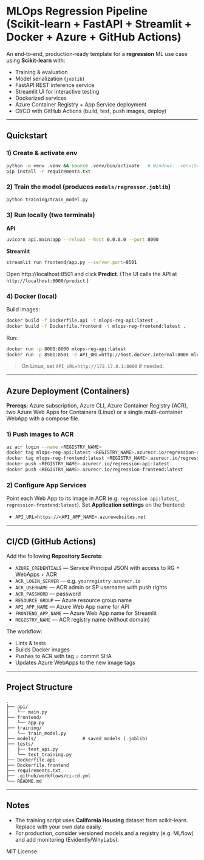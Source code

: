 
# MLOps Regression Pipeline (Scikit‑learn + FastAPI + Streamlit + Docker + Azure + GitHub Actions)

An end‑to‑end, production‑ready template for a **regression** ML use case using **Scikit‑learn** with:
- Training & evaluation
- Model serialization (`joblib`)
- FastAPI REST inference service
- Streamlit UI for interactive testing
- Dockerized services
- Azure Container Registry + App Service deployment
- CI/CD with GitHub Actions (build, test, push images, deploy)

---

## Quickstart

### 1) Create & activate env
```bash
python -m venv .venv && source .venv/bin/activate   # Windows: .venv\Scripts\activate
pip install -r requirements.txt
```

### 2) Train the model (produces `models/regressor.joblib`)
```bash
python training/train_model.py
```

### 3) Run locally (two terminals)

**API**
```bash
uvicorn api.main:app --reload --host 0.0.0.0 --port 8000
```

**Streamlit**
```bash
streamlit run frontend/app.py --server.port=8501
```

Open http://localhost:8501 and click **Predict**. (The UI calls the API at `http://localhost:8000/predict`.)

### 4) Docker (local)

Build images:
```bash
docker build -f Dockerfile.api -t mlops-reg-api:latest .
docker build -f Dockerfile.frontend -t mlops-reg-frontend:latest .
```

Run:
```bash
docker run -p 8000:8000 mlops-reg-api:latest
docker run -p 8501:8501 -e API_URL=http://host.docker.internal:8000 mlops-reg-frontend:latest
```

> On Linux, set `API_URL=http://172.17.0.1:8000` if needed.

---

## Azure Deployment (Containers)

**Prereqs**: Azure subscription, Azure CLI, Azure Container Registry (ACR), two Azure Web Apps for Containers (Linux) or a single multi-container WebApp with a compose file.

### 1) Push images to ACR
```bash
az acr login --name <REGISTRY_NAME>
docker tag mlops-reg-api:latest <REGISTRY_NAME>.azurecr.io/regression-api:latest
docker tag mlops-reg-frontend:latest <REGISTRY_NAME>.azurecr.io/regression-frontend:latest
docker push <REGISTRY_NAME>.azurecr.io/regression-api:latest
docker push <REGISTRY_NAME>.azurecr.io/regression-frontend:latest
```

### 2) Configure App Services
Point each Web App to its image in ACR (e.g. `regression-api:latest`, `regression-frontend:latest`).
Set **Application settings** on the frontend:
- `API_URL=https://<API_APP_NAME>.azurewebsites.net`

---

## CI/CD (GitHub Actions)

Add the following **Repository Secrets**:
- `AZURE_CREDENTIALS` — Service Principal JSON with access to RG + WebApps + ACR
- `ACR_LOGIN_SERVER` — e.g. `yourregistry.azurecr.io`
- `ACR_USERNAME` — ACR admin or SP username with push rights
- `ACR_PASSWORD` — password
- `RESOURCE_GROUP` — Azure resource group name
- `API_APP_NAME` — Azure Web App name for API
- `FRONTEND_APP_NAME` — Azure Web App name for Streamlit
- `REGISTRY_NAME` — ACR registry name (without domain)

The workflow:
- Lints & tests
- Builds Docker images
- Pushes to ACR with tag = commit SHA
- Updates Azure WebApps to the new image tags

---

## Project Structure

```
.
├── api/
│   └── main.py
├── frontend/
│   └── app.py
├── training/
│   └── train_model.py
├── models/                 # saved models (.joblib)
├── tests/
│   ├── test_api.py
│   └── test_training.py
├── Dockerfile.api
├── Dockerfile.frontend
├── requirements.txt
├── .github/workflows/ci-cd.yml
└── README.md
```

---

## Notes
- The training script uses **California Housing** dataset from scikit‑learn. Replace with your own data easily.
- For production, consider versioned models and a registry (e.g. MLflow) and add monitoring (Evidently/WhyLabs).

MIT License.
